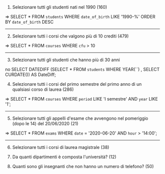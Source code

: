 1. Selezionare tutti gli studenti nati nel 1990 (160)

=> SELECT * FROM `students` WHERE `date_of_birth` LIKE '1990-%' ORDER BY `date_of_birth` DESC
********************************************************************************************************

2. Selezionare tutti i corsi che valgono più di 10 crediti (479)

=> SELECT * FROM `courses` WHERE `cfu` > 10
********************************************************************************************************

3. Selezionare tutti gli studenti che hanno più di 30 anni


no    SELECT DATEDIFF (SELECT * FROM `students` WHERE YEAR(``) , SELECT CURDATE()) AS DateDiff;





4. Selezionare tutti i corsi del primo semestre del primo anno di un qualsiasi corso di
laurea (286)

=> SELECT * FROM `courses` WHERE `period` LIKE 'I semestre' AND `year` LIKE '1';
********************************************************************************************************

5. Selezionare tutti gli appelli d'esame che avvengono nel pomeriggio (dopo le 14) del
20/06/2020 (21)

=> SELECT * FROM `exams` WHERE `date` = '2020-06-20' AND `hour` > '14:00';
********************************************************************************************************

6. Selezionare tutti i corsi di laurea magistrale (38)


7. Da quanti dipartimenti è composta l'università? (12)


8. Quanti sono gli insegnanti che non hanno un numero di telefono? (50)